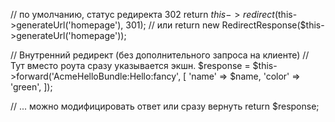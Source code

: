 
// по умолчанию, статус редиректа 302
return $this->redirect($this->generateUrl('homepage'), 301);
// или
return new RedirectResponse($this->generateUrl('homepage'));

// Внутренний редирект (без дополнительного запроса на клиенте)
// Тут вместо роута сразу указывается экшн.
$response = $this->forward('AcmeHelloBundle:Hello:fancy', [
	'name'  => $name,
	'color' => 'green',
]);

// ... можно модифицировать ответ или сразу вернуть
return $response;
